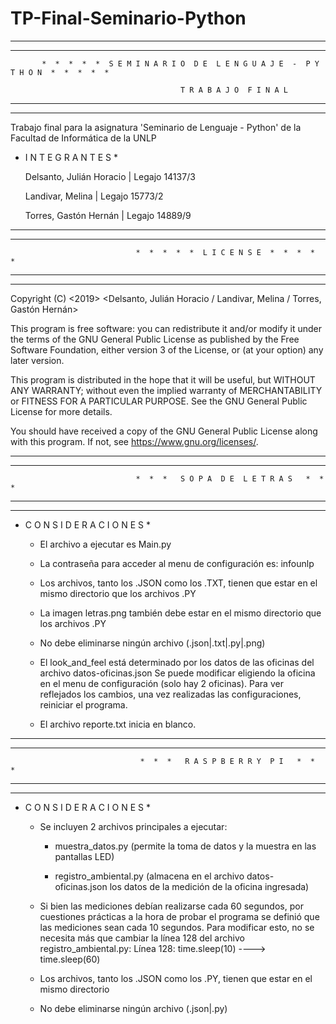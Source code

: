 # TP-Final-Seminario-Python


-------------------------------------------------------------------------------------------------------------
-------------------------------------------------------------------------------------------------------------

           *  *  *  *  *  S E M I N A R I O  D E  L E N G U A J E  -  P Y T H O N  *  *  *  *  *

                                          T R A B A J O  F I N A L

-------------------------------------------------------------------------------------------------------------
-------------------------------------------------------------------------------------------------------------
 Trabajo final para la asignatura 'Seminario de Lenguaje - Python' de la Facultad de Informática de la UNLP 


* I N T E G R A N T E S *


    Delsanto, Julián Horacio  |   Legajo 14137/3

    Landivar, Melina          |   Legajo 15773/2

    Torres, Gastón Hernán     |   Legajo 14889/9


-------------------------------------------------------------------------------------------------------------
-------------------------------------------------------------------------------------------------------------

                                *  *  *  *  *  L I C E N S E  *  *  *  *  *

-------------------------------------------------------------------------------------------------------------
-------------------------------------------------------------------------------------------------------------

Copyright (C) <2019>  <Delsanto, Julián Horacio / Landivar, Melina / Torres, Gastón Hernán>

This program is free software: you can redistribute it and/or modify it under the terms of the GNU 
General Public License as published by the Free Software Foundation, either version 3 of the License, or 
(at your option) any later version.

This program is distributed in the hope that it will be useful, but WITHOUT ANY WARRANTY; without even the 
implied warranty of MERCHANTABILITY or FITNESS FOR A PARTICULAR PURPOSE.  See the GNU General Public License 
for more details.

You should have received a copy of the GNU General Public License along with this program.  If not, 
see <https://www.gnu.org/licenses/>.


-------------------------------------------------------------------------------------------------------------
-------------------------------------------------------------------------------------------------------------

                                *  *  *   S O P A  D E  L E T R A S   *  *  *

-------------------------------------------------------------------------------------------------------------
-------------------------------------------------------------------------------------------------------------


* C O N S I D E R A C I O N E S *


  - El archivo a ejecutar es Main.py 

  - La contraseña para acceder al menu de configuración es: infounlp

  - Los archivos, tanto los .JSON como los .TXT, tienen que estar en el mismo directorio que
  los archivos .PY

  - La imagen letras.png también debe estar en el mismo directorio que los archivos .PY

  - No debe eliminarse ningún archivo (.json|.txt|.py|.png)

  - El look_and_feel está determinado por los datos de las oficinas del archivo datos-oficinas.json
  Se puede modificar eligiendo la oficina en el menu de configuración (solo hay 2 oficinas). Para
  ver reflejados los cambios, una vez realizadas las configuraciones, reiniciar el programa.

  - El archivo reporte.txt inicia en blanco.


-------------------------------------------------------------------------------------------------------------
-------------------------------------------------------------------------------------------------------------

                                 *  *  *   R A S P B E R R Y  P I   *  *  *

-------------------------------------------------------------------------------------------------------------
-------------------------------------------------------------------------------------------------------------


* C O N S I D E R A C I O N E S *

  - Se incluyen 2 archivos principales a ejecutar:
     
     - muestra_datos.py (permite la toma de datos y la muestra en las pantallas LED)
     
     - registro_ambiental.py (almacena en el archivo datos-oficinas.json los datos de la
     medición de la oficina ingresada)

  - Si bien las mediciones debían realizarse cada 60 segundos, por cuestiones prácticas a la hora de
  probar el programa se definió que las mediciones sean cada 10 segundos. Para modificar esto, no se
  necesita más que cambiar la línea 128 del archivo registro_ambiental.py:
     Línea 128: time.sleep(10) ---->  time.sleep(60)

  - Los archivos, tanto los .JSON como los .PY, tienen que estar en el mismo directorio

  - No debe eliminarse ningún archivo (.json|.py)

